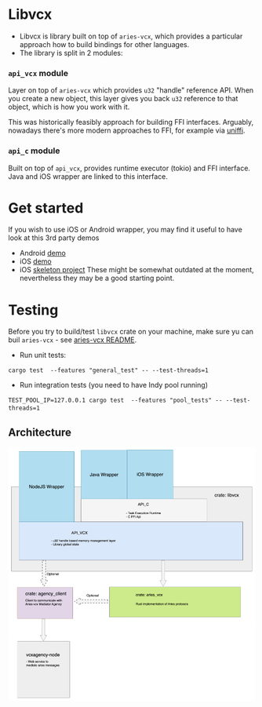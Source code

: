 # Libvcx
- Libvcx is library built on top of `aries-vcx`, which provides a particular approach how to 
  build bindings for other languages.
- The library is split in 2 modules:

### `api_vcx` module
Layer on top of `aries-vcx` which provides `u32` "handle" reference API. When you
create a new object, this layer gives you back `u32` reference to that object, which is how you
work with it. 

This was historically feasibly approach for building FFI interfaces. Arguably, nowadays
there's more modern approaches to FFI, for example via [uniffi](https://mozilla.github.io/uniffi-rs/).

### `api_c` module
Built on top of `api_vcx`, provides runtime executor (tokio) and FFI interface. Java and iOS wrapper
are linked to this interface.

# Get started
If you wish to use iOS or Android wrapper, you may find it useful to have look at this 3rd party demos
* Android [demo](https://github.com/sktston/vcx-demo-android) 
* iOS [demo](https://github.com/sktston/vcx-demo-ios)
* iOS [skeleton project](https://github.com/sktston/vcx-skeleton-ios)
These might be somewhat outdated at the moment, nevertheless they may be a good starting point.

# Testing
Before you try to build/test `libvcx` crate on your machine, make sure yu can buil `aries-vcx` - see 
[aries-vcx README](../aries_vcx/README.md#verify-on-your-machine).

- Run unit tests:
```
cargo test  --features "general_test" -- --test-threads=1
```
- Run integration tests (you need to have Indy pool running)
```
TEST_POOL_IP=127.0.0.1 cargo test  --features "pool_tests" -- --test-threads=1
```

## Architecture

<img alt="Libvcx architecture diagram" src="../docs/architecture/libvcx_architecture_040123.png"/>
